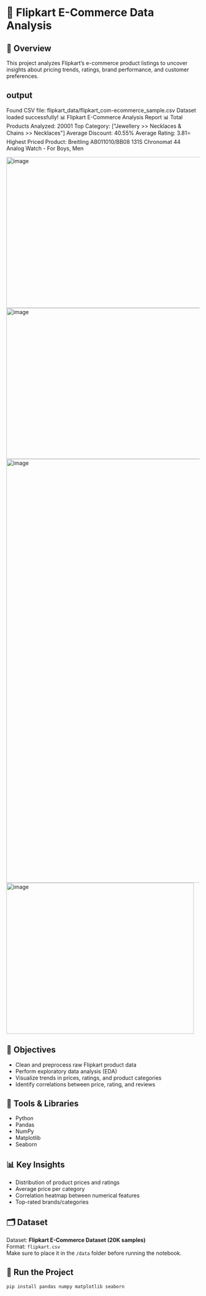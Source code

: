 # 🛒 Flipkart E-Commerce Data Analysis

## 📖 Overview
This project analyzes Flipkart’s e-commerce product listings to uncover insights about pricing trends, ratings, brand performance, and customer preferences.

## output
Found CSV file: flipkart_data/flipkart_com-ecommerce_sample.csv
Dataset loaded successfully!
📊 Flipkart E-Commerce Analysis Report 📊
Total Products Analyzed: 20001
Top Category: ["Jewellery >> Necklaces & Chains >> Necklaces"]
Average Discount: 40.55%
Average Rating: 3.81⭐
Highest Priced Product: Breitling AB011010/BB08 131S Chronomat 44 Analog Watch  - For Boys, Men


<img width="635" height="393" alt="image" src="https://github.com/user-attachments/assets/e2d46148-5e3f-4222-af81-2dc67e23e797" />
<img width="556" height="393" alt="image" src="https://github.com/user-attachments/assets/92aa53b9-ec54-467d-acb9-835a60d7a113" />
<img width="704" height="1103" alt="image" src="https://github.com/user-attachments/assets/7f797b43-8a43-44e0-b391-829a124c4344" />
<img width="489" height="393" alt="image" src="https://github.com/user-attachments/assets/c0776f9e-25d8-402d-8dff-bfea4dc1193c" />


## 🎯 Objectives
- Clean and preprocess raw Flipkart product data  
- Perform exploratory data analysis (EDA)  
- Visualize trends in prices, ratings, and product categories  
- Identify correlations between price, rating, and reviews  

## 🧠 Tools & Libraries
- Python  
- Pandas  
- NumPy  
- Matplotlib  
- Seaborn  

## 📊 Key Insights
- Distribution of product prices and ratings  
- Average price per category  
- Correlation heatmap between numerical features  
- Top-rated brands/categories  

## 🗂️ Dataset
Dataset: **Flipkart E-Commerce Dataset (20K samples)**  
Format: `flipkart.csv`  
Make sure to place it in the `/data` folder before running the notebook.

## 🚀 Run the Project
```bash
pip install pandas numpy matplotlib seaborn
